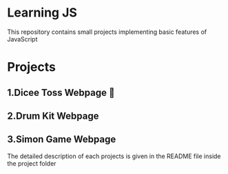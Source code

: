 # Learning JS
This repository contains small projects implementing basic features of JavaScript
# Projects
## 1.Dicee Toss Webpage 🎲
## 2.Drum Kit Webpage
## 3.Simon Game Webpage
The detailed description of each projects is given in the README file inside the project folder
